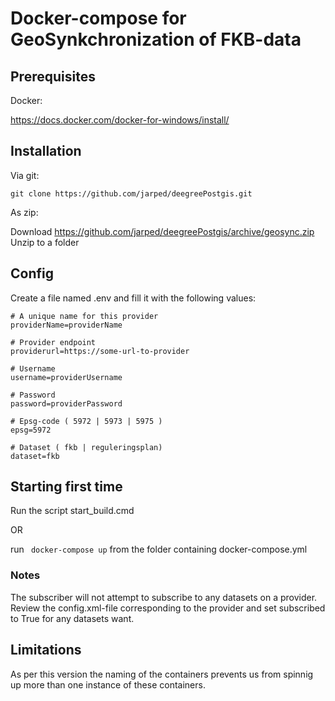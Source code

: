 # Docker-compose for GeoSynkchronization of FKB-data

## Prerequisites
Docker:

https://docs.docker.com/docker-for-windows/install/

## Installation

Via git:
``` 
git clone https://github.com/jarped/deegreePostgis.git
``` 

As zip:

Download https://github.com/jarped/deegreePostgis/archive/geosync.zip
Unzip to a folder


## Config

Create a file named .env and fill it with the following values:
``` 
# A unique name for this provider
providerName=providerName 

# Provider endpoint
providerurl=https://some-url-to-provider 

# Username
username=providerUsername 

# Password
password=providerPassword 

# Epsg-code ( 5972 | 5973 | 5975 )
epsg=5972 

# Dataset ( fkb | reguleringsplan)
dataset=fkb 
``` 

## Starting first time

Run the script start_build.cmd

OR

run ``` docker-compose up```  from the folder containing docker-compose.yml

### Notes

The subscriber will not attempt to subscribe to any datasets on a provider. Review the config.xml-file corresponding to the provider and  set subscribed to True for any datasets want.

## Limitations

As per this version the naming of the containers prevents us from spinnig up more than one instance of these containers.

